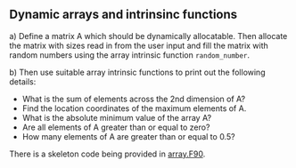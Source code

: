 ## Dynamic arrays and intrinsinc functions
a) Define a matrix A which should be dynamically allocatable. Then
allocate the matrix with sizes read in from the user input and fill the matrix
with random numbers using the array intrinsic function `random_number`.

b) Then use suitable array intrinsic functions to print out the following
details:
 - What is the sum of elements across the 2nd dimension of A?
 - Find the location coordinates of the maximum elements of A.
 - What is the absolute minimum value of the array A?
 - Are all elements of A greater than or equal to zero?
 - How many elements of A are greater than or equal to 0.5?

There is a skeleton code being provided in [array.F90](array.F90).

